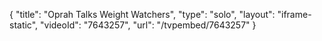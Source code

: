 {
    "title": "Oprah Talks Weight Watchers",
    "type": "solo",
    "layout": "iframe-static",
    "videoId": "7643257",
    "url": "\/tvpembed\/7643257"
}